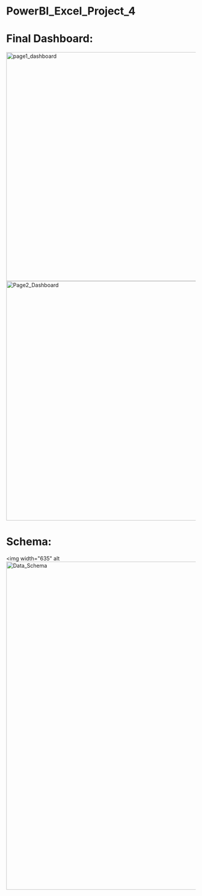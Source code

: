 # PowerBI_Excel_Project_4



# Final Dashboard:
<img width="607" alt="page1_dashboard" src="https://github.com/MuhannadYaslam/PowerBI_Excel_Project_4/assets/132222576/9bc215e4-bf17-44bf-a63b-01848dea0dde">


<img width="635" alt="Page2_Dashboard" src="https://github.com/MuhannadYaslam/PowerBI_Excel_Project_4/assets/132222576/2f65768c-9e12-4221-839a-69069f8e2f41">




# Schema:

<img width="635" alt
<img width="870" alt="Data_Schema" src="https://github.com/MuhannadYaslam/PowerBI_Excel_Project_4/assets/132222576/26dbdaa7-5641-42c0-af5e-5b53f9976318">
